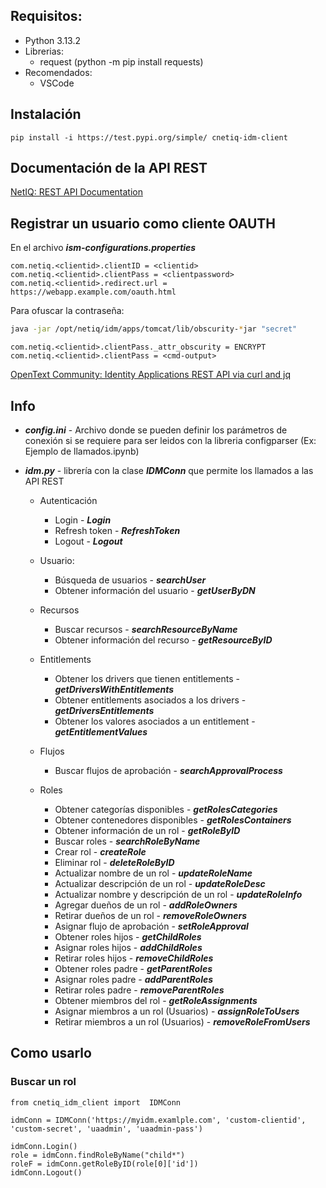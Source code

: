 ## Requisitos:

* Python 3.13.2
* Librerias:
  * request (python -m pip install requests)
* Recomendados:
  * VSCode

## Instalación

```
pip install -i https://test.pypi.org/simple/ cnetiq-idm-client
```

## Documentación de la API REST

[NetIQ: REST API Documentation](https://www.netiq.com/documentation/identity-manager-developer/rest-api-documentation/idmappsdoc/)

## Registrar un usuario como cliente OAUTH

En el archivo ***ism-configurations.properties***

```properties
com.netiq.<clientid>.clientID = <clientid>
com.netiq.<clientid>.clientPass = <clientpassword>
com.netiq.<clientid>.redirect.url = https://webapp.example.com/oauth.html
```

Para ofuscar la contraseña:

```bash
java -jar /opt/netiq/idm/apps/tomcat/lib/obscurity-*jar "secret"
```

```
com.netiq.<clientid>.clientPass._attr_obscurity = ENCRYPT
com.netiq.<clientid>.clientPass = <cmd-output>
```

[OpenText Community: Identity Applications REST API via curl and jq](https://community.opentext.com/cybersec/idm/w/tips/14597/identity-applications-and-osp-rest-api-via-curl-and-jq)

## Info

* ***config.ini*** - Archivo donde se pueden definir los parámetros de conexión si se requiere para ser leidos con la libreria configparser (Ex: Ejemplo de llamados.ipynb)
* ***idm.py*** - librería con la clase ***IDMConn*** que permite los llamados a las API REST

  * Autenticación

    * Login - ***Login***
    * Refresh token - ***RefreshToken***
    * Logout - ***Logout***
  * Usuario:

    * Búsqueda de usuarios - ***searchUser***
    * Obtener información del usuario - ***getUserByDN***
  * Recursos

    * Buscar recursos - ***searchResourceByName***
    * Obtener información del recurso - ***getResourceByID***
  * Entitlements

    * Obtener los drivers que tienen entitlements - ***getDriversWithEntitlements***
    * Obtener entitlements asociados a los drivers - ***getDriversEntitlements***
    * Obtener los valores asociados a un entitlement - ***getEntitlementValues***
  * Flujos

    * Buscar flujos de aprobación - ***searchApprovalProcess***
  * Roles

    * Obtener categorías disponibles - ***getRolesCategories***
    * Obtener contenedores disponibles - ***getRolesContainers***
    * Obtener información de un rol - ***getRoleByID***
    * Buscar roles - ***searchRoleByName***
    * Crear rol - ***createRole***
    * Eliminar rol - ***deleteRoleByID***
    * Actualizar nombre de un rol - ***updateRoleName***
    * Actualizar descripción de un rol - ***updateRoleDesc***
    * Actualizar nombre y descripción de un rol - ***updateRoleInfo***
    * Agregar dueños de un rol - ***addRoleOwners***
    * Retirar dueños de un rol - ***removeRoleOwners***
    * Asignar flujo de aprobación - ***setRoleApproval***
    * Obtener roles hijos - ***getChildRoles***
    * Asignar roles hijos - ***addChildRoles***
    * Retirar roles hijos - ***removeChildRoles***
    * Obtener roles padre - ***getParentRoles***
    * Asignar roles padre - ***addParentRoles***
    * Retirar roles padre - ***removeParentRoles***
    * Obtener miembros del rol - ***getRoleAssignments***
    * Asignar miembros a un rol (Usuarios) - ***assignRoleToUsers***
    * Retirar miembros a un rol (Usuarios) - ***removeRoleFromUsers***

## Como usarlo

### Buscar un rol

```
from cnetiq_idm_client import  IDMConn

idmConn = IDMConn('https://myidm.examlple.com', 'custom-clientid', 'custom-secret', 'uaadmin', 'uaadmin-pass')

idmConn.Login()
role = idmConn.findRoleByName("child*")
roleF = idmConn.getRoleByID(role[0]['id'])
idmConn.Logout()
```
